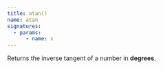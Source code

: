```yaml
---
title: atan()
name: atan
signatures:
  - params:
      - name: x
---
```


Returns the inverse tangent of a number in **degrees**.
